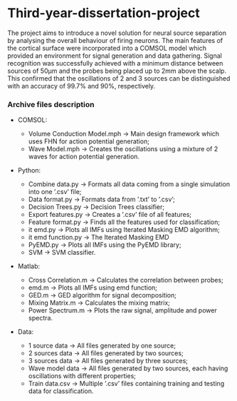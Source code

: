 # Third-year-dissertation-project
The project aims to introduce a novel solution for neural source separation by analysing the overall behaviour of firing neurons. The main features of the cortical surface were incorporated into a COMSOL model which provided an environment for signal generation and data gathering. Signal recognition was successfully achieved with a minimum distance between sources of 50µm and the probes being placed up to 2mm above the scalp. This confirmed that the oscillations of 2 and 3 sources can be distinguished with an accuracy of 99.7% and 90%, respectively.

### Archive files description
* COMSOL:
  * Volume Conduction Model.mph → Main design framework which uses FHN for action potential generation;
  * Wave Model.mph → Creates the oscillations using a mixture of 2 waves for action potential generation.
    
* Python:
  * Combine data.py → Formats all data coming from a single simulation into one ’.csv’ file;
  * Data format.py → Formats data from ’.txt’ to ’.csv’;
  * Decision Trees.py → Decision Trees classifier;
  * Export features.py → Creates a ’.csv’ file of all features;
  * Feature format.py → Finds all the features used for classification;
  * it emd.py → Plots all IMFs using Iterated Masking EMD algorithm;
  * it emd function.py → The Iterated Masking EMD 
  * PyEMD.py → Plots all IMFs using the PyEMD library;
  * SVM → SVM classifier.

* Matlab:
  * Cross Correlation.m → Calculates the correlation between probes;
  * emd.m → Plots all IMFs using emd function;
  * GED.m → GED algorithm for signal decomposition;
  * Mixing Matrix.m → Calculates the mixing matrix;
  * Power Spectrum.m → Plots the raw signal, amplitude and power spectra.
    
* Data:  
  * 1 source data → All files generated by one source;
  * 2 sources data → All files generated by two sources;
  * 3 sources data → All files generated by three sources;
  * Wave model data → All files generated by two sources, each having oscillations with different properties;
  * Train data.csv → Multiple ’.csv’ files containing training and testing data for classification.
